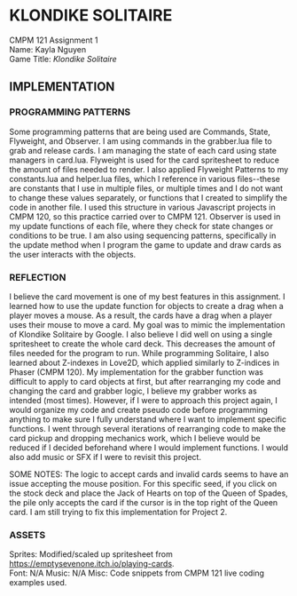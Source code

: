 # KLONDIKE SOLITAIRE

CMPM 121 Assignment 1\
Name: Kayla Nguyen\
Game Title: _Klondike Solitaire_

## IMPLEMENTATION

### PROGRAMMING PATTERNS

Some programming patterns that are being used are Commands, State, Flyweight, and Observer. I am using commands in the grabber.lua file to grab and release cards. I am managing the state of each card using state managers in card.lua. Flyweight is used for the card spritesheet to reduce the amount of files needed to render. I also applied Flyweight Patterns to my constants.lua and helper.lua files, which I reference in various files--these are constants that I use in multiple files, or multiple times and I do not want to change these values separately, or functions that I created to simplify the code in another file. I used this structure in various Javascript projects in CMPM 120, so this practice carried over to CMPM 121. Observer is used in my update functions of each file, where they check for state changes or conditions to be true. I am also using sequencing patterns, specifically in the update method when I program the game to update and draw cards as the user interacts with the objects.

### REFLECTION

I believe the card movement is one of my best features in this assignment. I learned how to use the update function for objects to create a drag when a player moves a mouse. As a result, the cards have a drag when a player uses their mouse to move a card. My goal was to mimic the implementation of Klondike Solitaire by Google. I also believe I did well on using a single spritesheet to create the whole card deck. This decreases the amount of files needed for the program to run. While programming Solitaire, I also learned about Z-indexes in Love2D, which applied similarly to Z-indices in Phaser (CMPM 120). My implementation for the grabber function was difficult to apply to card objects at first, but after rearranging my code and changing the card and grabber logic, I believe my grabber works as intended (most times). However, if I were to approach this project again, I would organize my code and create pseudo code before programming anything to make sure I fully understand where I want to implement specific functions. I went through several iterations of rearranging code to make the card pickup and dropping mechanics work, which I believe would be reduced if I decided beforehand where I would implement functions. I would also add music or SFX if I were to revisit this project.

SOME NOTES: 
The logic to accept cards and invalid cards seems to have an issue accepting the mouse position. For this specific seed, if you click on the stock deck and place the Jack of Hearts on top of the Queen of Spades, the pile only accepts the card if the cursor is in the top right of the Queen card. I am still trying to fix this implementation for Project 2.

### ASSETS

Sprites: Modified/scaled up spritesheet from https://emptysevenone.itch.io/playing-cards. \
Font: N/A
Music: N/A
Misc: Code snippets from CMPM 121 live coding examples used.
